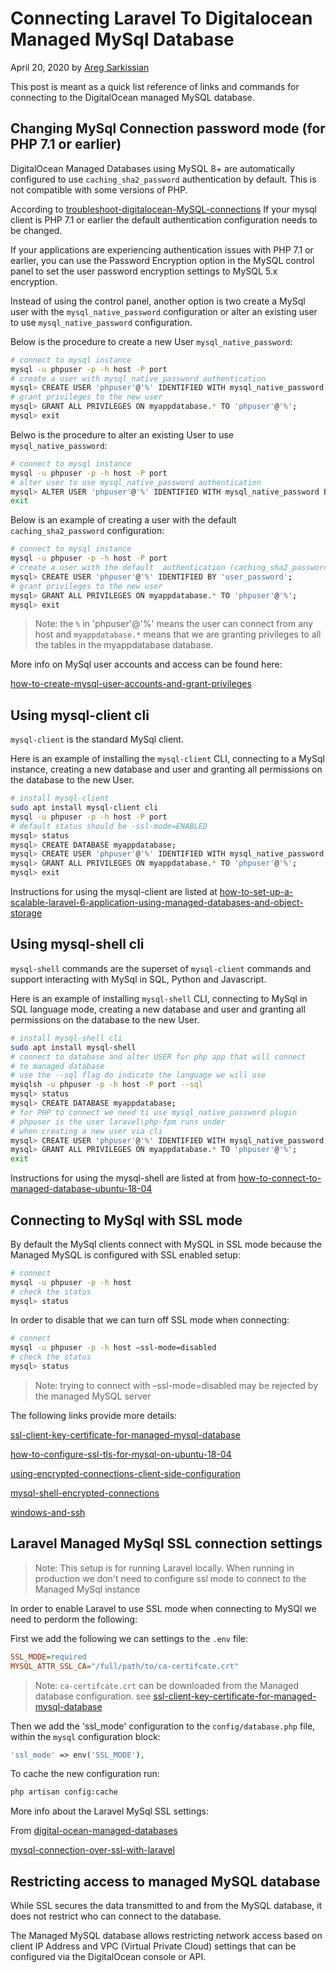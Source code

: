 # Connecting Laravel To Digitalocean Managed MySql Database

April 20, 2020 by [Areg Sarkissian](https://aregsar.com/about)

This post is meant as a quick list reference of links and commands for connecting to the DigitalOcean managed MySQL database.

## Changing MySql Connection password mode (for PHP 7.1 or earlier)

DigitalOcean Managed Databases using MySQL 8+ are automatically configured to use `caching_sha2_password` authentication by default. This is not compatible with some versions of PHP.

According to [troubleshoot-digitalocean-MySQL-connections](https://www.digitalocean.com/docs/databases/mysql/resources/troubleshoot-connections) If your mysql client is PHP 7.1 or earlier the default authentication configuration needs to be changed.

If your applications are experiencing authentication issues with PHP 7.1 or earlier, you can use the Password Encryption option in the MySQL control panel to set the user password encryption settings to MySQL 5.x encryption.

Instead of using the control panel, another option is two create a MySql user with the `mysql_native_password` configuration or alter an existing user to use `mysql_native_password` configuration.

Below is the procedure to create a new User `mysql_native_password`:

```bash
# connect to mysql instance
mysql -u phpuser -p -h host -P port
# create a user with mysql_native_password authentication
mysql> CREATE USER 'phpuser'@'%' IDENTIFIED WITH mysql_native_password BY 'user_password';
# grant privileges to the new user
mysql> GRANT ALL PRIVILEGES ON myappdatabase.* TO 'phpuser'@'%';
mysql> exit
```

Belwo is the procedure to alter an existing User to use `mysql_native_password`:

```bash
# connect to mysql instance
mysql -u phpuser -p -h host -P port
# alter user to use mysql_native_password authentication
mysql> ALTER USER 'phpuser'@'%' IDENTIFIED WITH mysql_native_password BY 'user_password';
exit
```

Below is an example of creating a user with the default `caching_sha2_password` configuration:

```bash
# connect to mysql instance
mysql -u phpuser -p -h host -P port
# create a user with the default  authentication (caching_sha2_password)
mysql> CREATE USER 'phpuser'@'%' IDENTIFIED BY 'user_password';
# grant privileges to the new user
mysql> GRANT ALL PRIVILEGES ON myappdatabase.* TO 'phpuser'@'%';
mysql> exit
```

> Note: the `%` in 'phpuser'@'%' means the user can connect from any host and `myappdatabase.*` means that we are granting privileges to all the tables in the myappdatabase database.

More info on MySql user accounts and access can be found here:

[how-to-create-mysql-user-accounts-and-grant-privileges](https://linuxize.com/post/how-to-create-mysql-user-accounts-and-grant-privileges)

## Using mysql-client cli

`mysql-client` is the standard MySql client.

Here is an example of installing the `mysql-client` CLI, connecting to a MySql instance, creating a new database and user and granting all permissions on the database to the new User.

```bash
# install mysql-client
sudo apt install mysql-client cli
mysql -u phpuser -p -h host -P port
# default status should be -ssl-mode=ENABLED
mysql> status
mysql> CREATE DATABASE myappdatabase;
mysql> CREATE USER 'phpuser'@'%' IDENTIFIED WITH mysql_native_password BY 'mysqlpassword';
mysql> GRANT ALL PRIVILEGES ON myappdatabase.* TO 'phpuser'@'%';
mysql> exit
```

Instructions for using the mysql-client are listed at [how-to-set-up-a-scalable-laravel-6-application-using-managed-databases-and-object-storage](https://www.digitalocean.com/community/tutorials/how-to-set-up-a-scalable-laravel-6-application-using-managed-databases-and-object-storage)

## Using mysql-shell cli

`mysql-shell` commands are the superset of `mysql-client` commands and support interacting with MySql in SQL, Python and Javascript.

Here is an example of installing `mysql-shell` CLI, connecting to MySql in SQL language mode, creating a new database and user and granting all permissions on the database to the new User.

```bash
# install mysql-shell cli
sudo apt install mysql-shell
# connect to database and alter USER for php app that will connect
# to managed database
# use the --sql flag do indicate the language we will use
mysqlsh -u phpuser -p -h host -P port --sql
mysql> status
mysql> CREATE DATABASE myappdatabase;
# for PHP to connect we need ti use mysql_native_password plugin
# phpuser is the user laravel\php-fpm runs under
# when creating a new user via cli
mysql> CREATE USER 'phpuser'@'%' IDENTIFIED WITH mysql_native_password BY 'mysqlpassword';
mysql> GRANT ALL PRIVILEGES ON myappdatabase.* TO 'phpuser'@'%';
exit
```

Instructions for using the mysql-shell are listed at 
from [how-to-connect-to-managed-database-ubuntu-18-04](https://www.digitalocean.com/community/tutorials/how-to-connect-to-managed-database-ubuntu-18-04)

## Connecting to MySql with SSL mode

By default the MySql clients connect with MySQL in SSL mode because the Managed MySQL is configured with SSL enabled setup:

```bash
# connect
mysql -u phpuser -p -h host
# check the status
mysql> status
```

In order to disable that we can turn off SSL mode when connecting:

```bash
# connect
mysql -u phpuser -p -h host –ssl-mode=disabled
# check the status
mysql> status
```

> Note: trying to connect with –ssl-mode=disabled may be rejected by the managed MySQL server

The following links provide more details:

[ssl-client-key-certificate-for-managed-mysql-database](https://www.digitalocean.com/community/questions/ssl-client-key-certificate-for-managed-mysql-database)

[how-to-configure-ssl-tls-for-mysql-on-ubuntu-18-04](https://www.digitalocean.com/community/tutorials/how-to-configure-ssl-tls-for-mysql-on-ubuntu-18-04)

[using-encrypted-connections-client-side-configuration](https://dev.mysql.com/doc/refman/8.0/en/using-encrypted-connections.html#using-encrypted-connections-client-side-configuration)

[mysql-shell-encrypted-connections](https://dev.mysql.com/doc/mysql-shell/8.0/en/mysql-shell-encrypted-connections.html)

[windows-and-ssh](https://dev.mysql.com/doc/refman/8.0/en/windows-and-ssh.html)

## Laravel Managed MySql SSL connection settings

> Note: This setup is for running Laravel locally. When running in production we don't need to configure ssl mode to connect to the Managed MySql instance

In order to enable Laravel to use SSL mode when connecting to MySQl we need to perdorm the following:

First we add the following we can settings to the  `.env` file:

```ini
SSL_MODE=required
MYSQL_ATTR_SSL_CA="/full/path/to/ca-certifcate.crt"
```

> Note: `ca-certifcate.crt` can be downloaded from the Managed database configuration. see [ssl-client-key-certificate-for-managed-mysql-database](https://www.digitalocean.com/community/questions/ssl-client-key-certificate-for-managed-mysql-database)

Then we add the 'ssl_mode' configuration to the `config/database.php` file, within the `mysql` configuration block:

```php
'ssl_mode' => env('SSL_MODE'),
```

To cache the new configuration run:

```bash
php artisan config:cache
```

More info about the Laravel MySql SSL settings:

From [digital-ocean-managed-databases](https://laracasts.com/discuss/channels/laravel/digital-ocean-managed-databases)

[mysql-connection-over-ssl-with-laravel](https://stackoverflow.com/questions/53061182/mysql-connection-over-ssl-with-laravel)

## Restricting access to managed MySQL database

While SSL secures the data transmitted to and from the MySQL database, it does not restrict who can connect to the database.

The Managed MySQL database allows restricting network access based on client IP Address and VPC (Virtual Private Cloud) settings that can be configured via the DigitalOcean console or API.
